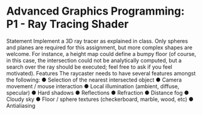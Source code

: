 # Advanced Graphics Programming: P1 - Ray Tracing Shader

Statement
Implement a 3D ray tracer as explained in class. Only spheres and planes are
required for this assignment, but more complex shapes are welcome. For
instance, a height map could define a bumpy floor (of course, in this case, the
intersection could not be analytically computed, but a search over the ray
should be executed; feel free to ask if you feel motivated).
Features
The raycaster needs to have several features amongst the following:
● Selection of the nearest intersected object
● Camera movement / mouse interaction
● Local illumination (ambient, diffuse, specular)
● Hard shadows
● Reflections
● Refraction
● Distance fog
● Cloudy sky
● Floor / sphere textures (checkerboard, marble, wood, etc)
● Antialiasing
